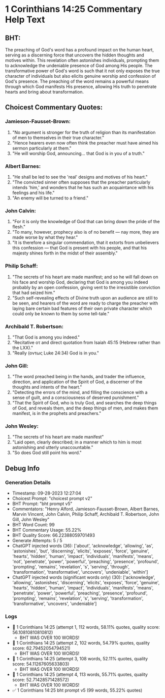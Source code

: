 # 1 Corinthians 14:25 Commentary Help Text

## BHT:
The preaching of God's word has a profound impact on the human heart, serving as a discerning force that uncovers the hidden thoughts and motives within. This revelation often astonishes individuals, prompting them to acknowledge the undeniable presence of God among His people. The transformative power of God's word is such that it not only exposes the true character of individuals but also elicits genuine worship and confession of God's presence. The preaching of the word remains a powerful means through which God manifests His presence, allowing His truth to penetrate hearts and bring about transformation.

## Choicest Commentary Quotes:
### Jamieson-Fausset-Brown:
1. "No argument is stronger for the truth of religion than its manifestation of men to themselves in their true character."
2. "Hence hearers even now often think the preacher must have aimed his sermon particularly at them."
3. "He will worship God, announcing... that God is in you of a truth."

### Albert Barnes:
1. "He shall be led to see the 'real' designs and motives of his heart."
2. "The convicted sinner often supposes that the preacher particularly intends 'him,' and wonders that he has such an acquaintance with his feelings and his life."
3. "An enemy will be turned to a friend."

### John Calvin:
1. "For it is only the knowledge of God that can bring down the pride of the flesh."
2. "To many, however, prophecy also is of no benefit — nay more, they are made worse by what they hear."
3. "It is therefore a singular commendation, that it extorts from unbelievers this confession — that God is present with his people, and that his majesty shines forth in the midst of their assembly."

### Philip Schaff:
1. "The secrets of his heart are made manifest; and so he will fall down on his face and worship God, declaring that God is among you indeed probably by an open confession, giving vent to the irresistible conviction that had seized him." 
2. "Such self-revealing effects of Divine truth upon an audience are still to be seen, and hearers of the word are ready to charge the preacher with laying bare certain bad features of their own private character which could only be known to them by some tell-tale."

### Archibald T. Robertson:
1. "That God is among you indeed." 
2. "Recitative οτ and direct quotation from Isaiah 45:15 (Hebrew rather than the LXX)."
3. "Really (οντως Luke 24:34) God is in you."

### John Gill:
1. "The word preached being in the hands, and trader the influence, direction, and application of the Spirit of God, a discerner of the thoughts and intents of the heart."
2. "Detecting the errors of the mind, and filling the conscience with a sense of guilt, and a consciousness of deserved punishment."
3. "That the Spirit of God, who is truly God, and searches the deep things of God, and reveals them, and the deep things of men, and makes them manifest, is in the prophets and preachers."

### John Wesley:
1. "The secrets of his heart are made manifest"
2. "Laid open, clearly described; in a manner which to him is most astonishing and utterly unaccountable."
3. "So does God still point his word."


## Debug Info
### Generation Details
- Timestamp: 09-28-2023 12:27:04
- Choicest Prompt: "choicest prompt v2"
- BHT Prompt: "bht prompt v5"
- Commentators: "Henry Alford, Jamieson-Fausset-Brown, Albert Barnes, Marvin Vincent, John Calvin, Philip Schaff, Archibald T. Robertson, John Gill, John Wesley"
- BHT Word Count: 99
- BHT Commentary Usage: 55.22%
- BHT Quality Score: 66.22388059701493
- Generate Attempts: 5 / 5
- ChatGPT injected words (36):
	['about', 'acknowledge', 'allowing', 'as', 'astonishes', 'but', 'discerning', 'elicits', 'exposes', 'force', 'genuine', 'hearts', 'hidden', 'human', 'impact', 'individuals', 'manifests', 'means', 'not', 'penetrate', 'power', 'powerful', 'preaching', 'presence', 'profound', 'prompting', 'remains', 'revelation', 's', 'serving', 'through', 'transformation', 'transformative', 'uncovers', 'undeniable', 'within']
- ChatGPT injected words (significant words only) (30):
	['acknowledge', 'allowing', 'astonishes', 'discerning', 'elicits', 'exposes', 'force', 'genuine', 'hearts', 'hidden', 'human', 'impact', 'individuals', 'manifests', 'means', 'penetrate', 'power', 'powerful', 'preaching', 'presence', 'profound', 'prompting', 'remains', 'revelation', 's', 'serving', 'transformation', 'transformative', 'uncovers', 'undeniable']

### Logs
- 🔄 1 Corinthians 14:25 (attempt 1, 112 words, 58.11% quotes, quality score: 56.10810810810812) 
	- BHT WAS OVER 100 WORDS!
- 🔄 1 Corinthians 14:25 (attempt 2, 102 words, 54.79% quotes, quality score: 62.79452054794521) 
	- BHT WAS OVER 100 WORDS!
- 🔄 1 Corinthians 14:25 (attempt 3, 108 words, 52.11% quotes, quality score: 54.11267605633803) 
	- BHT WAS OVER 100 WORDS!
- 🔄 1 Corinthians 14:25 (attempt 4, 113 words, 55.71% quotes, quality score: 52.71428571428572) 
	- BHT WAS OVER 100 WORDS!
- ✅ 1 Corinthians 14:25 bht prompt v5 (99 words, 55.22% quotes)